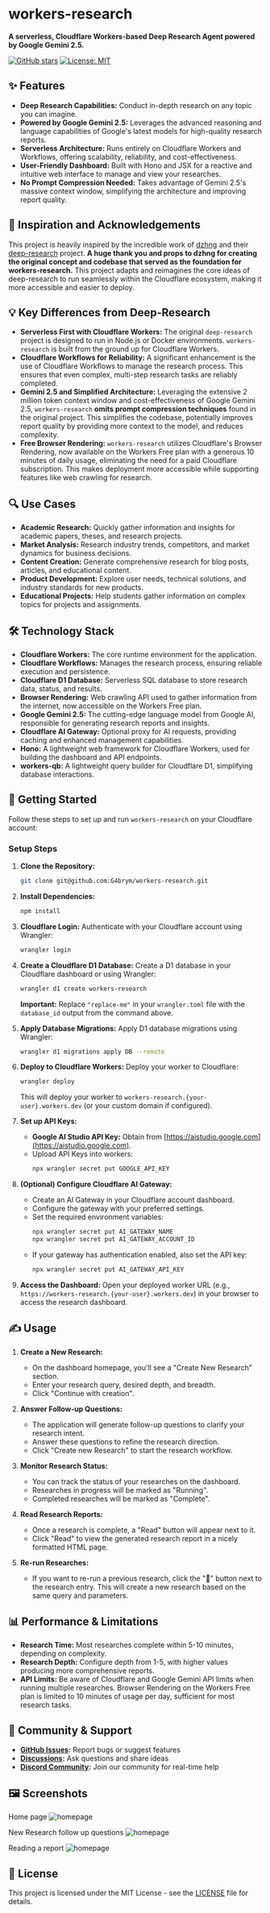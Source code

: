 # workers-research

**A serverless, Cloudflare Workers-based Deep Research Agent powered by Google Gemini 2.5.**

[![GitHub stars](https://img.shields.io/github/stars/G4brym/workers-research?style=social)](https://github.com/G4brym/workers-research/stargazers)
[![License: MIT](https://img.shields.io/badge/License-MIT-yellow.svg)](https://github.com/G4brym/workers-research/blob/main/LICENSE)

## ✨ Features

- **Deep Research Capabilities:** Conduct in-depth research on any topic you can imagine.
- **Powered by Google Gemini 2.5:** Leverages the advanced reasoning and language capabilities of Google's latest models for high-quality research reports.
- **Serverless Architecture:** Runs entirely on Cloudflare Workers and Workflows, offering scalability, reliability, and cost-effectiveness.
- **User-Friendly Dashboard:** Built with Hono and JSX for a reactive and intuitive web interface to manage and view your researches.
- **No Prompt Compression Needed:** Takes advantage of Gemini 2.5's massive context window, simplifying the architecture and improving report quality.

## 🚀 Inspiration and Acknowledgements

This project is heavily inspired by the incredible work of [dzhng](https://github.com/dzhng) and their [deep-research](https://github.com/dzhng/deep-research) project. **A huge thank you and props to dzhng for creating the original concept and codebase that served as the foundation for workers-research.** This project adapts and reimagines the core ideas of deep-research to run seamlessly within the Cloudflare ecosystem, making it more accessible and easier to deploy.

## 💡 Key Differences from Deep-Research

- **Serverless First with Cloudflare Workers:** The original `deep-research` project is designed to run in Node.js or Docker environments. `workers-research` is built from the ground up for Cloudflare Workers.
- **Cloudflare Workflows for Reliability:** A significant enhancement is the use of Cloudflare Workflows to manage the research process. This ensures that even complex, multi-step research tasks are reliably completed.
- **Gemini 2.5 and Simplified Architecture:** Leveraging the extensive 2 million token context window and cost-effectiveness of Google Gemini 2.5, `workers-research` **omits prompt compression techniques** found in the original project. This simplifies the codebase, potentially improves report quality by providing more context to the model, and reduces complexity.
- **Free Browser Rendering:** `workers-research` utilizes Cloudflare's Browser Rendering, now available on the Workers Free plan with a generous 10 minutes of daily usage, eliminating the need for a paid Cloudflare subscription. This makes deployment more accessible while supporting features like web crawling for research.

## 🔍 Use Cases

- **Academic Research:** Quickly gather information and insights for academic papers, theses, and research projects.
- **Market Analysis:** Research industry trends, competitors, and market dynamics for business decisions.
- **Content Creation:** Generate comprehensive research for blog posts, articles, and educational content.
- **Product Development:** Explore user needs, technical solutions, and industry standards for new products.
- **Educational Projects:** Help students gather information on complex topics for projects and assignments.

## 🛠️ Technology Stack

- **Cloudflare Workers:** The core runtime environment for the application.
- **Cloudflare Workflows:** Manages the research process, ensuring reliable execution and persistence.
- **Cloudflare D1 Database:** Serverless SQL database to store research data, status, and results.
- **Browser Rendering:** Web crawling API used to gather information from the internet, now accessible on the Workers Free plan.
- **Google Gemini 2.5:** The cutting-edge language model from Google AI, responsible for generating research reports and insights.
- **Cloudflare AI Gateway:** Optional proxy for AI requests, providing caching and enhanced management capabilities.
- **Hono:** A lightweight web framework for Cloudflare Workers, used for building the dashboard and API endpoints.
- **workers-qb:** A lightweight query builder for Cloudflare D1, simplifying database interactions.

## 🚦 Getting Started

Follow these steps to set up and run `workers-research` on your Cloudflare account:

### Setup Steps

1. **Clone the Repository:**
   ```bash
   git clone git@github.com:G4brym/workers-research.git
   ```

2. **Install Dependencies:**
   ```bash
   npm install
   ```

3. **Cloudflare Login:**
   Authenticate with your Cloudflare account using Wrangler:
   ```bash
   wrangler login
   ```

4. **Create a Cloudflare D1 Database:**
   Create a D1 database in your Cloudflare dashboard or using Wrangler:
   ```bash
   wrangler d1 create workers-research
   ```
   **Important:** Replace `"replace-me"` in your `wrangler.toml` file with the `database_id` output from the command above.

5. **Apply Database Migrations:**
   Apply D1 database migrations using Wrangler:
   ```bash
   wrangler d1 migrations apply DB --remote
   ```

6. **Deploy to Cloudflare Workers:**
   Deploy your worker to Cloudflare:
   ```bash
   wrangler deploy
   ```
   This will deploy your worker to `workers-research.{your-user}.workers.dev` (or your custom domain if configured).

7. **Set up API Keys:**
   - **Google AI Studio API Key:** Obtain from [https://aistudio.google.com](https://aistudio.google.com).
   - Upload API Keys into workers:
     ```bash
     npx wrangler secret put GOOGLE_API_KEY
     ```

8. **(Optional) Configure Cloudflare AI Gateway:**
   - Create an AI Gateway in your Cloudflare account dashboard.
   - Configure the gateway with your preferred settings.
   - Set the required environment variables:
     ```bash
     npx wrangler secret put AI_GATEWAY_NAME
     npx wrangler secret put AI_GATEWAY_ACCOUNT_ID
     ```
   - If your gateway has authentication enabled, also set the API key:
     ```bash
     npx wrangler secret put AI_GATEWAY_API_KEY
     ```

9. **Access the Dashboard:**
   Open your deployed worker URL (e.g., `https://workers-research.{your-user}.workers.dev`) in your browser to access the research dashboard.

## ✍️ Usage

1. **Create a New Research:**
   - On the dashboard homepage, you'll see a "Create New Research" section.
   - Enter your research query, desired depth, and breadth.
   - Click "Continue with creation".

2. **Answer Follow-up Questions:**
   - The application will generate follow-up questions to clarify your research intent.
   - Answer these questions to refine the research direction.
   - Click "Create new Research" to start the research workflow.

3. **Monitor Research Status:**
   - You can track the status of your researches on the dashboard.
   - Researches in progress will be marked as "Running".
   - Completed researches will be marked as "Complete".

4. **Read Research Reports:**
   - Once a research is complete, a "Read" button will appear next to it.
   - Click "Read" to view the generated research report in a nicely formatted HTML page.

5. **Re-run Researches:**
   - If you want to re-run a previous research, click the "🔄" button next to the research entry. This will create a new research based on the same query and parameters.

## 📊 Performance & Limitations

- **Research Time:** Most researches complete within 5-10 minutes, depending on complexity.
- **Research Depth:** Configure depth from 1-5, with higher values producing more comprehensive reports.
- **API Limits:** Be aware of Cloudflare and Google Gemini API limits when running multiple researches. Browser Rendering on the Workers Free plan is limited to 10 minutes of usage per day, sufficient for most research tasks.

## 💬 Community & Support

- **[GitHub Issues](https://github.com/G4brym/workers-research/issues):** Report bugs or suggest features
- **[Discussions](https://github.com/G4brym/workers-research/discussions):** Ask questions and share ideas
- **[Discord Community](https://discord.gg/example):** Join our community for real-time help

## 🖼️ Screenshots

Home page
![homepage](https://github.com/G4brym/workers-research/raw/main/assets/images/home.png)

New Research follow up questions
![homepage](https://github.com/G4brym/workers-research/raw/main/assets/images/new-research.png)

Reading a report
![homepage](https://github.com/G4brym/workers-research/raw/main/assets/images/report.png)

## 📜 License

This project is licensed under the MIT License - see the [LICENSE](LICENSE) file for details.
